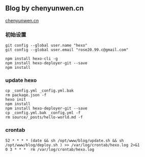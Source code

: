 ## Blog by chenyunwen.cn
 
[chenyunwen.cn](http://chenyunwen.cn)

### 初始设置

````
git config --global user.name "hexo"
git config --global user.email "rose20.99.c@gmail.com"

npm install hexo-cli -g
npm install hexo-deployer-git --save
npm install
````

### update hexo

````
cp _config.yml _config.yml.bak
rm package.json -f
hexo init
npm install
npm install hexo-deployer-git --save
cp _config.yml.bak _config.yml -f
rm source/_posts/hello-world.md -f
````

### crontab

````
52 * * * * (date && sh /opt/www/blog/update.sh && sh /opt/www/blog/deploy.sh ) >> /var/log/crontab/hexo.log 2>&1
0 3 * * *  rm /var/log/crontab/hexo.log
````